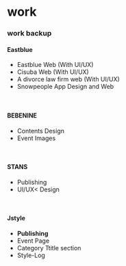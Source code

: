 # work
<h3>work backup</h3>
<h4>Eastblue</h4>
<ul>
  <li>Eastblue Web (With UI/UX)</li>
  <li>Cisuba Web (With UI/UX)</li>
  <li>A divorce law firm web (With UI/UX)</li>
  <li>Snowpeople App Design and Web</li>
</ul>
<br />
<h4>BEBENINE</h4>
<ul>
  <li>Contents Design</li>
  <li>Event Images</li>
</ul>
<br />
<h4>STANS</h4>
<ul>
  <li>Publishing</li>
  <li>UI/UX< Design</li>
</ul>
<br />
<h4>Jstyle</h4>
<ul>
  <li><b>Publishing</b></li>
  <li>Event Page</li>
  <li>Category Ttitle section</li>
  <li>Style-Log</li>
</ul>
